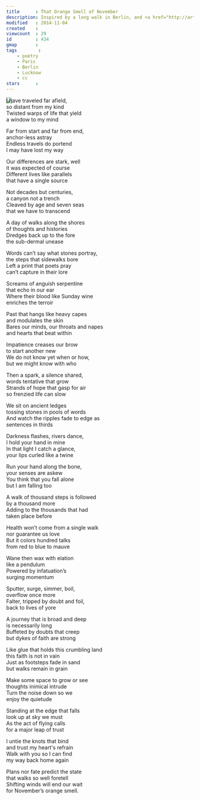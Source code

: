 ```yaml
---
title      : That Orange Smell of November
description: Inspired by a long walk in Berlin, and <a href="http://artlaboratory-berlin.org/html/eng-exh-28.htm">Synaesthesia/1 by Barbara Ryan and Annette Stahmer</a>
modified   : 2014-11-04
created    : 
viewcount  : 29
id         : 434
gmap       : 
tags        :
    - poetry
    - Paris
    - Berlin
    - Lucknow
    - cc
stars      : 
---
```


<style>
body {
/*
color: #ccc; 

background-color: #000;
 */
/* background: #fff url('/entry-files/T/TH/THA/That-Orange-Smell-of-November/orange-on-white.jpg') no-repeat center fixed; */img/
}
/* #main {border: 1px solid black;} */
/* a, a:visited {color: #5cb7e2;}
a:hover {background-color: yellow; color: #5cb7e2;}
#tags li a {color: blue;} */
/*
#text p {font-family:"Helvetica Neue", Arial, Helvetica, sans-serif; font-size: 1em;}*/
</style>

<!-- ![orange](IMG_6793.jpg) -->
<div style="position: fixed; z-index: -10;">
<img class='foo' src='/entry-files/T/TH/THA/That-Orange-Smell-of-November/img/orange-on-white.jpg'>
</div>


I have traveled far afield,  
so distant from my kind  
Twisted warps of life that yield  
a window to my mind  

Far from start and far from end,  
anchor-less astray  
Endless travels do portend  
I may have lost my way  

Our differences are stark, well  
it was expected of course  
Different lives like parallels  
that have a single source  

Not decades but centuries,  
a canyon not a trench  
Cleaved by age and seven seas  
that we have to transcend  

A day of walks along the shores  
of thoughts and histories  
Dredges back up to the fore  
the sub-dermal unease  

Words can’t say what stones portray,  
the steps that sidewalks bore  
Left a print that poets pray  
can’t capture in their lore  

Screams of anguish serpentine  
that echo in our ear  
Where their blood like Sunday wine    
enriches the terroir  

Past that hangs like heavy capes  
and modulates the skin  
Bares our minds, our throats and napes  
and hearts that beat within  

Impatience creases our brow  
to start another new  
We do not know yet when or how,   
but we might know with who

Then a spark, a silence shared,  
words tentative that grow  
Strands of hope that gasp for air  
so frenzied life can slow  

We sit on ancient ledges  
tossing stones in pools of words  
And watch the ripples fade to edge as  
sentences in thirds  

Darkness flashes, rivers dance,  
I hold your hand in mine  
In that light I catch a glance,  
your lips curled like a twine  

Run your hand along the bone,  
your senses are askew  
You think that you fall alone  
but I am falling too  

A walk of thousand steps is followed  
by a thousand more  
Adding to the thousands that had  
taken place before  

Health won’t come from a single walk  
nor guarantee us love  
But it colors hundred talks  
from red to blue to mauve  

Wane then wax with elation  
like a pendulum  
Powered by infatuation’s  
surging momentum  

Sputter, surge, simmer, boil,  
overflow once more  
Falter, tripped by doubt and foil,  
back to lives of yore  

A journey that is broad and deep  
is necessarily long  
Buffeted by doubts that creep  
but dykes of faith are strong  

Like glue that holds this crumbling land  
this faith is not in vain  
Just as footsteps fade in sand  
but walks remain in grain

Make some space to grow or see  
thoughts inimical intrude  
Turn the noise down so we   
enjoy the quietude  

Standing at the edge that falls  
look up at sky we must  
As the act of flying calls  
for a major leap of trust  

I untie the knots that bind  
and trust my heart's refrain  
Walk with you so I can find  
my way back home again  

Plans nor fate predict the state  
that walks so well foretell  
Shifting winds will end our wait  
for November’s orange smell.

